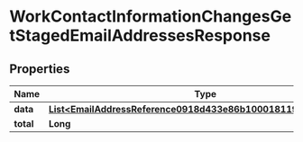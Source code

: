 

# WorkContactInformationChangesGetStagedEmailAddressesResponse


## Properties

| Name | Type | Description | Notes |
|------------ | ------------- | ------------- | -------------|
|**data** | [**List&lt;EmailAddressReference0918d433e86b100018119edc1b8f00f7&gt;**](EmailAddressReference0918d433e86b100018119edc1b8f00f7.md) |  |  [optional] |
|**total** | **Long** |  |  [optional] |



